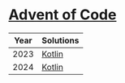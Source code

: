 # [Advent of Code](https://adventofcode.com)

| Year | Solutions             |
|------|-----------------------|
| 2023 | [Kotlin](src/aoc2023) |
| 2024 | [Kotlin](src/aoc2024) |
